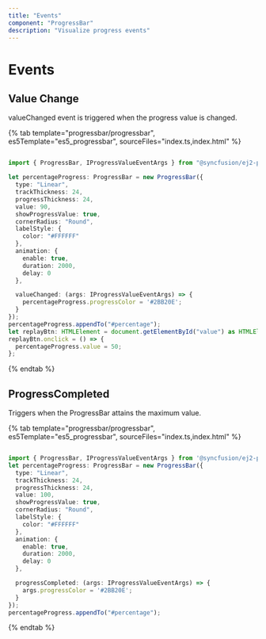 ```yaml
---
title: "Events"
component: "ProgressBar"
description: "Visualize progress events"
---
```


# Events

## Value Change

<!-- markdownlint-disable MD033 -->

valueChanged event is triggered when the progress value is changed.

{% tab template="progressbar/progressbar", es5Template="es5_progressbar", sourceFiles="index.ts,index.html"  %}

```typescript

import { ProgressBar, IProgressValueEventArgs } from "@syncfusion/ej2-progressbar";

let percentageProgress: ProgressBar = new ProgressBar({
  type: "Linear",
  trackThickness: 24,
  progressThickness: 24,
  value: 90,
  showProgressValue: true,
  cornerRadius: "Round",
  labelStyle: {
    color: "#FFFFFF"
  },
  animation: {
    enable: true,
    duration: 2000,
    delay: 0
  },

  valueChanged: (args: IProgressValueEventArgs) => {
    percentageProgress.progressColor = '#2BB20E';
  }
});
percentageProgress.appendTo("#percentage");
let replayBtn: HTMLElement = document.getElementById("value") as HTMLElement;
replayBtn.onclick = () => {
  percentageProgress.value = 50;
};

```

{% endtab %}

## ProgressCompleted

Triggers when the ProgressBar attains the maximum value.

{% tab template="progressbar/progressbar", es5Template="es5_progressbar", sourceFiles="index.ts,index.html"  %}

```typescript

import { ProgressBar, IProgressValueEventArgs } from '@syncfusion/ej2-progressbar';
let percentageProgress: ProgressBar = new ProgressBar({
  type: "Linear",
  trackThickness: 24,
  progressThickness: 24,
  value: 100,
  showProgressValue: true,
  cornerRadius: "Round",
  labelStyle: {
    color: "#FFFFFF"
  },
  animation: {
    enable: true,
    duration: 2000,
    delay: 0
  },

  progressCompleted: (args: IProgressValueEventArgs) => {
    args.progressColor = '#2BB20E';
  }
});
percentageProgress.appendTo("#percentage");

```

{% endtab %}